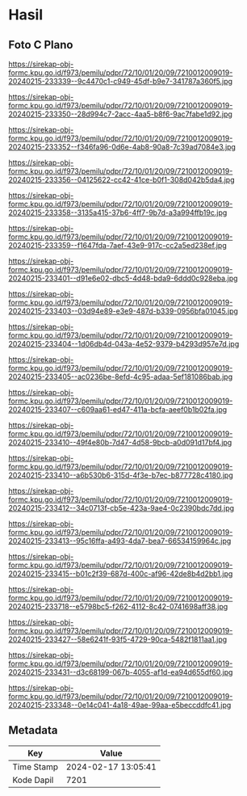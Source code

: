 # Hasil

## Foto C Plano

https://sirekap-obj-formc.kpu.go.id/f973/pemilu/pdpr/72/10/01/20/09/7210012009019-20240215-233339--9c4470c1-c949-45df-b9e7-341787a360f5.jpg

https://sirekap-obj-formc.kpu.go.id/f973/pemilu/pdpr/72/10/01/20/09/7210012009019-20240215-233350--28d994c7-2acc-4aa5-b8f6-9ac7fabe1d92.jpg

https://sirekap-obj-formc.kpu.go.id/f973/pemilu/pdpr/72/10/01/20/09/7210012009019-20240215-233352--f346fa96-0d6e-4ab8-90a8-7c39ad7084e3.jpg

https://sirekap-obj-formc.kpu.go.id/f973/pemilu/pdpr/72/10/01/20/09/7210012009019-20240215-233356--04125622-cc42-41ce-b0f1-308d042b5da4.jpg

https://sirekap-obj-formc.kpu.go.id/f973/pemilu/pdpr/72/10/01/20/09/7210012009019-20240215-233358--3135a415-37b6-4ff7-9b7d-a3a994ffb19c.jpg

https://sirekap-obj-formc.kpu.go.id/f973/pemilu/pdpr/72/10/01/20/09/7210012009019-20240215-233359--f1647fda-7aef-43e9-917c-cc2a5ed238ef.jpg

https://sirekap-obj-formc.kpu.go.id/f973/pemilu/pdpr/72/10/01/20/09/7210012009019-20240215-233401--d91e6e02-dbc5-4d48-bda9-6ddd0c928eba.jpg

https://sirekap-obj-formc.kpu.go.id/f973/pemilu/pdpr/72/10/01/20/09/7210012009019-20240215-233403--03d94e89-e3e9-487d-b339-0956bfa01045.jpg

https://sirekap-obj-formc.kpu.go.id/f973/pemilu/pdpr/72/10/01/20/09/7210012009019-20240215-233404--1d06db4d-043a-4e52-9379-b4293d957e7d.jpg

https://sirekap-obj-formc.kpu.go.id/f973/pemilu/pdpr/72/10/01/20/09/7210012009019-20240215-233405--ac0236be-8efd-4c95-adaa-5ef181086bab.jpg

https://sirekap-obj-formc.kpu.go.id/f973/pemilu/pdpr/72/10/01/20/09/7210012009019-20240215-233407--c609aa61-ed47-411a-bcfa-aeef0b1b02fa.jpg

https://sirekap-obj-formc.kpu.go.id/f973/pemilu/pdpr/72/10/01/20/09/7210012009019-20240215-233410--49f4e80b-7d47-4d58-9bcb-a0d091d17bf4.jpg

https://sirekap-obj-formc.kpu.go.id/f973/pemilu/pdpr/72/10/01/20/09/7210012009019-20240215-233410--a6b530b6-315d-4f3e-b7ec-b877728c4180.jpg

https://sirekap-obj-formc.kpu.go.id/f973/pemilu/pdpr/72/10/01/20/09/7210012009019-20240215-233412--34c0713f-cb5e-423a-9ae4-0c2390bdc7dd.jpg

https://sirekap-obj-formc.kpu.go.id/f973/pemilu/pdpr/72/10/01/20/09/7210012009019-20240215-233413--95c16ffa-a493-4da7-bea7-66534159964c.jpg

https://sirekap-obj-formc.kpu.go.id/f973/pemilu/pdpr/72/10/01/20/09/7210012009019-20240215-233415--b01c2f39-687d-400c-af96-42de8b4d2bb1.jpg

https://sirekap-obj-formc.kpu.go.id/f973/pemilu/pdpr/72/10/01/20/09/7210012009019-20240215-233718--e5798bc5-f262-4112-8c42-0741698aff38.jpg

https://sirekap-obj-formc.kpu.go.id/f973/pemilu/pdpr/72/10/01/20/09/7210012009019-20240215-233427--58e6241f-93f5-4729-90ca-5482f1811aa1.jpg

https://sirekap-obj-formc.kpu.go.id/f973/pemilu/pdpr/72/10/01/20/09/7210012009019-20240215-233431--d3c68199-067b-4055-af1d-ea94d655df60.jpg

https://sirekap-obj-formc.kpu.go.id/f973/pemilu/pdpr/72/10/01/20/09/7210012009019-20240215-233348--0e14c041-4a18-49ae-99aa-e5beccddfc41.jpg


## Metadata

| Key        | Value               |
| ---------- | ------------------- |
| Time Stamp | 2024-02-17 13:05:41 |
| Kode Dapil | 7201                |




